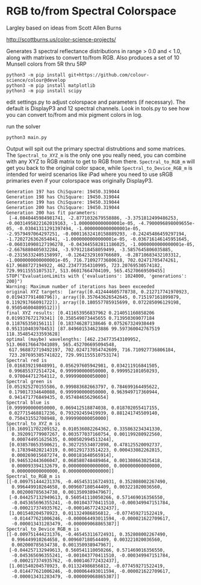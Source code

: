 # RGB to/from Spectral Colorspace

Largley based on ideas from Scott Allen Burns

http://scottburns.us/color-science-projects/

Generates 3 spectral reflectance distributions in range > 0.0 and < 1.0, along with matrixes to convert to/from RGB. Also produces a set of 10 Munsell colors from 5R thru 5RP


```
python3 -m pip install git+https://github.com/colour-science/colour@develop
python3 -m pip install matplotlib
python3 -m pip install scipy
```

edit settings.py to adjust colorspace and parameters (if necessary).  The default is DisplayP3 and 12 spectral channels.  Look in tools.py to see how you can convert to/from and mix pigment colors in log.

run the solver

```
python3 main.py
```

Output will spit out the primary spectral distrubtions and some matrices.  The `Spectral_to_XYZ_m` is the only one you really need, you can combine with any XYZ to RGB matrix to get to RGB from there. `Spectral_to_RGB_m` will get you back to the original color space, while `Spectral_to_Device_RGB_m` is intended for weird scenarios like iPad where you need to use sRGB primaries even if your colorspace was originally DisplayP3.

```
Generation 197 has ChiSquare: 19450.319044
Generation 198 has ChiSquare: 19450.319044
Generation 199 has ChiSquare: 19450.319044
Generation 200 has ChiSquare: 19450.319044
Generation 200 has fit parameters:
 [-4.0840445984981741, -2.8771032679558886, -3.3751812499486253, -0.0031495822162019163, -1.0000000000000001e-05, -4.7900096898009655e-05, -0.03041311291397494, -1.0000000000000001e-05, -2.9579497064297251, -0.00011632410158889293, -0.24245486459297194, -1.7202726362654841, -1.0000000000000001e-05, -0.036716146145951645, -0.060310908127196278, -0.043445582811186025, -1.0000000000000001e-05, -2.6676880405032284, -3.9791218458059499, -3.5857645806035885, -0.23156332405158997, -0.12642329169766689, -0.28710683432103312, -1.0000000000000001e-05, 716.71092773680618, 702.02471705474261, 617.9688727194922, 462.23477354310995, 723.20769530574182, 729.99115551075317, 513.06017664704109, 565.45270669509455]
STOP("EvaluationLimits with {'evaluations': 1024000, 'generations': 200}")
Warning: Maximum number of iterations has been exceeded
original XYZ targets:  [array([0.412444605778738, 0.212717741970923, 0.019437791408796]), array([0.357643626542645, 0.715197161899879, 0.119291766091722]), array([0.180557785915699, 0.072285096129198, 0.950546004809512])]
final XYZ results: [0.411653956837962 0.214051160858206 0.019937672179341] [0.358549073445655 0.713950369077184 0.118765350156111] [0.183746287138646 0.075267324938449 0.951310403978453] [87.849601534623886 99.597360042767519 118.354854233593628]
optimal (maybe) wavelengths: [462.234773543109952, 513.060176647041089, 565.452706695094548,
 617.968872719492197, 702.024717054742609, 716.710927736806184,
 723.207695305741822, 729.991155510753174]
Spectral red is
[0.016839219848991, 0.056297605942981, 0.034211916841505,
 0.996855372514724, 0.999990000050000, 0.999952101050293,
 0.970044712764112, 0.999990000050000]
Spectral green is
[0.051925270155586, 0.999883682663797, 0.784699164495622,
 0.179017334640088, 0.999990000050000, 0.963949717360944,
 0.941471776849435, 0.957484656296654]
Spectral blue is
[0.999990000050000, 0.069412518874038, 0.018702055417155,
 0.027715468817236, 0.793292459419939, 0.881241745509140,
 0.750431552708948, 0.999990000050000]
Spectral_to_XYZ_m is
[[0.160911702209152, 0.010536082264362, 0.335863234341330,
  0.392091779907267, 0.003577037160754, 0.001199280922560,
  0.000744951625635, 0.000502994513244],
 [0.038578653590621, 0.302725534072098, 0.478125520092737,
  0.178394820214319, 0.001291733514223, 0.000433082262815,
  0.000269015687274, 0.000181640565914],
 [0.946532443606047, 0.068580748489464, 0.001308663025418,
  0.000093394132679, 0.000000000000000, 0.000000000000000,
  0.000000000000000, 0.000000000000000]]
Spectral_to_RGB_m is
[[-0.009751444231376, -0.465453116724931, 0.352808002267490,
  0.996449910264658, 0.009607180544409, 0.003221020036560,
  0.002000785634738, 0.001350938947967],
 [-0.044257132949613, 0.560541110050266, 0.571469016356550,
  -0.045365696355241, -0.001043770411510, -0.000349947151784,
  -0.000217374935762, -0.000146772432437],
 [1.001540204578923, 0.011324986856812, -0.077459271522419,
  -0.014477621006246, -0.000064493011594, -0.000021622709617,
  -0.000013431283479, -0.000009068865387]]
Spectral_to_Device_RGB_m is
[[-0.009751444231376, -0.465453116724931, 0.352808002267490,
  0.996449910264658, 0.009607180544409, 0.003221020036560,
  0.002000785634738, 0.001350938947967],
 [-0.044257132949613, 0.560541110050266, 0.571469016356550,
  -0.045365696355241, -0.001043770411510, -0.000349947151784,
  -0.000217374935762, -0.000146772432437],
 [1.001540204578923, 0.011324986856812, -0.077459271522419,
  -0.014477621006246, -0.000064493011594, -0.000021622709617,
  -0.000013431283479, -0.000009068865387]]
  ```
